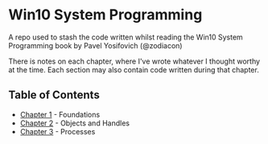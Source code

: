 # Win10 System Programming

A repo used to stash the code written whilst reading the Win10 System Programming book by Pavel Yosifovich (@zodiacon)

There is notes on each chapter, where I've wrote whatever I thought worthy at the time. Each section may also contain code written during that chapter.

## Table of Contents

- [Chapter 1](Chapter-1/) - Foundations
- [Chapter 2](Chapter-2/) - Objects and Handles
- [Chapter 3](Chapter-3/) - Processes